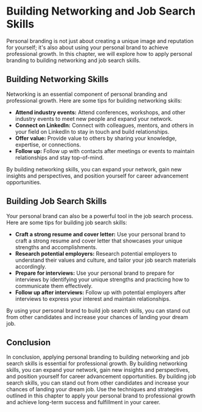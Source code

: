 Building Networking and Job Search Skills
=======================================================================================================

Personal branding is not just about creating a unique image and reputation for yourself; it's also about using your personal brand to achieve professional growth. In this chapter, we will explore how to apply personal branding to building networking and job search skills.

Building Networking Skills
--------------------------

Networking is an essential component of personal branding and professional growth. Here are some tips for building networking skills:

* **Attend industry events:** Attend conferences, workshops, and other industry events to meet new people and expand your network.
* **Connect on LinkedIn:** Connect with colleagues, mentors, and others in your field on LinkedIn to stay in touch and build relationships.
* **Offer value:** Provide value to others by sharing your knowledge, expertise, or connections.
* **Follow up:** Follow up with contacts after meetings or events to maintain relationships and stay top-of-mind.

By building networking skills, you can expand your network, gain new insights and perspectives, and position yourself for career advancement opportunities.

Building Job Search Skills
--------------------------

Your personal brand can also be a powerful tool in the job search process. Here are some tips for building job search skills:

* **Craft a strong resume and cover letter:** Use your personal brand to craft a strong resume and cover letter that showcases your unique strengths and accomplishments.
* **Research potential employers:** Research potential employers to understand their values and culture, and tailor your job search materials accordingly.
* **Prepare for interviews:** Use your personal brand to prepare for interviews by identifying your unique strengths and practicing how to communicate them effectively.
* **Follow up after interviews:** Follow up with potential employers after interviews to express your interest and maintain relationships.

By using your personal brand to build job search skills, you can stand out from other candidates and increase your chances of landing your dream job.

Conclusion
----------

In conclusion, applying personal branding to building networking and job search skills is essential for professional growth. By building networking skills, you can expand your network, gain new insights and perspectives, and position yourself for career advancement opportunities. By building job search skills, you can stand out from other candidates and increase your chances of landing your dream job. Use the techniques and strategies outlined in this chapter to apply your personal brand to professional growth and achieve long-term success and fulfillment in your career.
